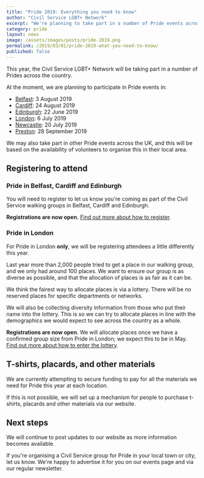 ```yaml
---
title: "Pride 2019: Everything you need to know"
author: "Civil Service LGBT+ Network"
excerpt: "We're planning to take part in a number of Pride events across the UK again this year. Here's what we've got planned so far, and what you need to know."
category: pride
layout: news
image: /assets/images/posts/pride-2019.png
permalink: /2019/03/01/pride-2019-what-you-need-to-know/
published: false
---
```


This year, the Civil Service LGBT+ Network will be taking part in a number of Prides across the country. 

At the moment, we are planning to participate in Pride events in:

- [Belfast](https://www.civilservice.lgbt/event/2019-08-03-pride-belfast/): 3 August 2019
- [Cardiff](https://www.civilservice.lgbt/event/2019-08-24-pride-cymru-cardiff/): 24 August 2019
- [Edinburgh](https://www.civilservice.lgbt/event/2019-06-15-pride-in-london/): 22 June 2019
- [London](https://www.civilservice.lgbt/event/2019-07-06-pride-in-london/): 6 July 2019
- [Newcastle](https://www.civilservice.lgbt/event/2019-07-20-northern-pride-newcastle/): 20 July 2019
- [Preston](https://www.civilservice.lgbt/event/2019-09-28-pride-preston/): 28 September 2019

We may also take part in other Pride events across the UK, and this will be based on the availability of volunteers to organise this in their local area.

## Registering to attend

### Pride in Belfast, Cardiff and Edinburgh

You will need to register to let us know you're coming as part of the Civil Service walking groups in Belfast, Cardiff and Edinburgh. 

**Registrations are now open.** [Find out more about how to register](/register-pride-2019/).

### Pride in London

For Pride in London **only**, we will be registering attendees a little differently this year.

Last year more than 2,000 people tried to get a place in our walking group, and we only had around 100 places. We want to ensure our group is as diverse as possible, and that the allocation of places is as fair as it can be. 

We think the fairest way to allocate places is via a lottery. There will be no reserved places for specific departments or networks.

We will also be collecting diversity information from those who put their name into the lottery. This is so we can try to allocate places in line with the demographics we would expect to see across the country as a whole.

**Registrations are now open**. We will allocate places once we have a confirmed group size from Pride in London; we expect this to be in May. [Find out more about how to enter the lottery](/register-pride-2019/).

## T-shirts, placards, and other materials

We are currently attempting to secure funding to pay for all the materials we need for Pride this year at each location. 

If this is not possible, we will set up a mechanism for people to purchase t-shirts, placards and other materials via our website.

## Next steps

We will continue to post updates to our website as more information becomes available.

If you're organising a Civil Service group for Pride in your local town or city, let us know. We're happy to advertise it for you on our events page and via our regular newsletter.

